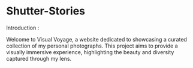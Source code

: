 # Shutter-Stories
Introduction : 

Welcome to Visual Voyage, a website dedicated to showcasing a curated collection of my personal photographs. This project aims to provide a visually immersive experience, highlighting the beauty and diversity captured through my lens.
